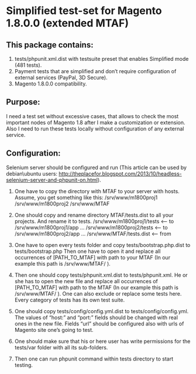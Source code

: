 Simplified test-set for Magento 1.8.0.0 (extended MTAF)
=======================================================

This package contains:
-------------------------
1. tests/phpunit.xml.dist with testsuite preset that enables Simplified mode (481 tests).
2. Payment tests that are simplified and don’t require configuration of external services (PayPal, 3D Secure).
3. Magento 1.8.0.0 compatibility.

Purpose: 
------------------------
I need a test set without excessive cases, that allows to check the most important nodes of Magento 1.8 after I make a customization or extension. Also I need to run these tests locally without configuration of any external service.

Configuration:
------------------------
Selenium server should be configured and run (This article can be used by debian\ubuntu users: http://theplacefor.blogspot.com/2013/10/headless-selenium-server-and-phpunit-on.html).

1. One have to copy the directory with MTAF to your server with hosts.
Assume, you get something like this:
    /srv/www/m1800proj1
    /srv/www/m1800proj2
    /srv/www/MTAF

2. One should copy and rename directory MTAF/tests.dist to all your projects. And rename it to tests.
    /srv/www/m1800proj1/tests <-- to
    /srv/www/m1800proj1/app
    ...
    /srv/www/m1800proj2/tests <-- to
    /srv/www/m1800proj2/app
    ...
    /srv/www/MTAF/tests.dist <-- from

3. One have to open every tests folder and copy tests/bootstrap.php.dist to tests/bootstrap.php
Then one have to open it and replace all occurrences of [PATH_TO_MTAF] with path to your MTAF (In our example this path is /srv/www/MTAF/ ).

4. Then one should copy tests/phpunit.xml.dist to tests/phpunit.xml. He or she has to open the new file and replace all occurrences of [PATH_TO_MTAF] with path to the MTAF (In our example this path is /srv/www/MTAF/ ).
One can also exclude or replace some tests here. Every category of tests has its own test suite.

5. One should copy tests/config/config.yml.dist to tests/config/config.yml.
The values of “host:” and “port:” fields should be changed with real ones in the new file. Fields “url” should be configured also with urls of Magento site one’s going to test.

6. One should make sure that his or here user has write permissions for the tests/var folder with all its sub-folders.

7. Then one can run phpunit command within tests directory to start testing.

